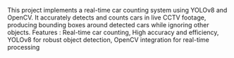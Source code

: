 This project implements a real-time car counting system using YOLOv8 and OpenCV. It accurately detects and counts cars in live CCTV footage, producing bounding boxes around detected cars while ignoring other objects.
Features : Real-time car counting, High accuracy and efficiency, YOLOv8 for robust object detection, OpenCV integration for real-time processing
